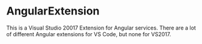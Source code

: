 # AngularExtension

This is a Visual Studio 20017 Extension for Angular services. There are a lot of different Angular extensions for VS Code, but none for VS2017. 
